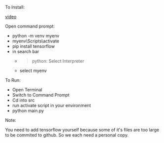 To Install:

[video](https://www.youtube.com/watch?v=1y8RM4pzM0s)

Open command prompt:
- python -m venv myenv
- myenv\Scripts\activate
- pip install tensorflow
- in search bar
    - >python: Select Interpreter
    - select myenv

To Run:
- Open Terminal
- Switch to Command Prompt
- Cd into src
- run activate script in your environment
- python main.py

Note:

You need to add tensorflow yourself because some of it's files are too large to be commited to github. So we each need a personal copy.